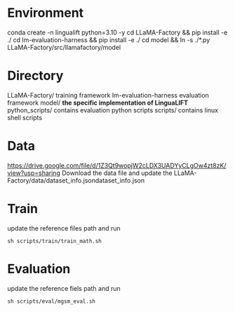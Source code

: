 # Environment
conda create -n lingualift python=3.10 -y
cd LLaMA-Factory && pip install -e ./
cd lm-evaluation-harness && pip install -e ./
cd model && ln -s ./*.py LLaMA-Factory/src/llamafactory/model

# Directory
LLaMA-Factory/ training framework
lm-evaluation-harness evaluation framework
model/ **the specific implementation of LinguaLIFT**
python_scripts/ contains evaluation python scripts
scripts/ contains linux shell scripts

# Data
https://drive.google.com/file/d/1Z3Qt9wopjW2cLDX3UADYyCLgOw4zt8zK/view?usp=sharing
Download the data file and update the LLaMA-Factory/data/dataset_info.jsondataset_info.json

# Train
update the reference files path and run
```shell
sh scripts/train/train_math.sh
```

# Evaluation
update the reference fiels path and run
```shell
sh scripts/eval/mgsm_eval.sh
```